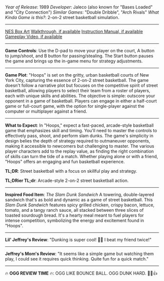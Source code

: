 *Year of Release*: 1989
*Developer*: Jaleco (also known for "Bases Loaded" and "City Connection")
*Similar Games*: "Double Dribble", "Arch Rivals"
*What Kinda Game is this?*: 2-on-2 street basketball simulation.

---
[NES Box Art](https://www.google.com/search?tbm=isch&q=NES+Box+Art+Hoops) 
[Walkthrough, if available](https://www.google.com/search?q=Walkthrough+NES+Hoops)
[Instruction Manual, if available](https://www.google.com/search?q=NES+Instruction+Manual+Hoops)
[Gameplay Video, if available](https://www.youtube.com/results?search_query=gameplay+NES+Hoops) 

- - -
**Game Controls**:
Use the D-pad to move your player on the court, A button to jump/shoot, and B button for passing/stealing. The Start button pauses the game and brings up the in-game menu for strategy adjustments.

- - -
**Game Plot**: 
"Hoops" is set on the gritty, urban basketball courts of New York City, capturing the essence of 2-on-2 street basketball. The game doesn't follow a narrative plot but focuses on the competitive spirit of street basketball, allowing players to select their team from a roster of players, each with unique skills and abilities. The objective is simple: outscore your opponent in a game of basketball. Players can engage in either a half-court game or full-court game, with the option for single-player against the computer or multiplayer against a friend.

- - -
**What to Expect**: 
In "Hoops," expect a fast-paced, arcade-style basketball game that emphasizes skill and timing. You'll need to master the controls to effectively pass, shoot, and perform slam dunks. The game's simplicity in design belies the depth of strategy required to outmaneuver opponents, making it accessible to newcomers but challenging to master. The various player characters add to the replay value, as finding the right combination of skills can turn the tide of a match. Whether playing alone or with a friend, "Hoops" offers an engaging and fun basketball experience.

**TL;DR**:
Street basketball with a focus on skillful play and strategy.

**TL;DRier TL;dr**: 
Arcade-style 2-on-2 street basketball action.

---
**Inspired Food Item**: *The Slam Dunk Sandwich*
A towering, double-layered sandwich that's as bold and dynamic as a game of street basketball. This *Slam Dunk Sandwich* features spicy grilled chicken, crispy bacon, lettuce, tomato, and a tangy ranch sauce, all stacked between three slices of toasted sourdough bread. It's a hearty meal meant to fuel players for intense competition, symbolizing the energy and excitement found in "Hoops".

---
**Lil' Jeffrey's Review**: "Dunking is super cool! 🏀😎 I beat my friend twice!"

---
**Jeffrey's Mom's Review**: "It seems like a simple game but watching them play, I could see it requires quick thinking. Quite fun for a quick match."

---
🔥 **OGG REVIEW TIME** 🔥: OGG LIKE BOUNCE BALL. OGG DUNK HARD. 🏀🍔👍